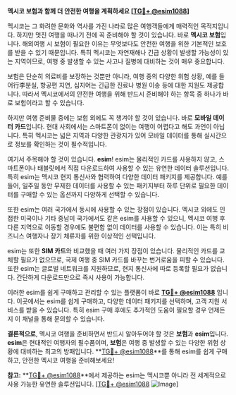 **멕시코 보험과 함께 더 안전한 여행을 계획하세요 [[TG💪+ @esim1088](https://t.me/s/esim1088)]**

멕시코는 그 화려한 문화와 역사를 가진 나라로 많은 여행객들에게 매력적인 목적지입니다. 하지만 멋진 여행을 떠나기 전에 꼭 준비해야 할 것이 있습니다. 바로 **멕시코 보험**입니다. 해외여행 시 보험이 필요한 이유는 무엇보다도 안전한 여행을 위한 기본적인 보호를 받을 수 있기 때문입니다. 특히 멕시코는 자연재해나 긴급 상황이 발생할 가능성이 있는 지역이므로, 여행 중 발생할 수 있는 사고나 질병에 대비하는 것이 매우 중요합니다.

보험은 단순히 의료비를 보장하는 것뿐만 아니라, 여행 중의 다양한 위험 상황, 예를 들어行李분실, 항공편 지연, 심지어는 긴급한 진료나 병원 이송 등에 대한 지원도 제공합니다. 따라서 멕시코에서의 안전한 여행을 위해 반드시 준비해야 하는 항목 중 하나가 바로 보험이라고 할 수 있습니다.

하지만 여행 준비물 중에는 보험 외에도 꼭 챙겨야 할 것이 있습니다. 바로 **모바일 데이터 카드**입니다. 현대 사회에서는 스마트폰이 없이는 여행이 어렵다고 해도 과언이 아닙니다. 특히 멕시코는 넓은 지역과 다양한 관광지가 있어 모바일 데이터를 통해 실시간으로 정보를 확인하는 것이 필수적입니다.

여기서 주목해야 할 것이 있습니다. **esim**! esim는 물리적인 카드를 사용하지 않고, 스마트폰이나 태블릿에서 직접 다운로드하여 사용할 수 있는 유연한 데이터 솔루션입니다. 특히 esim는 멕시코 현지 통신사와 협력하여 다양한 데이터 패키지를 제공합니다. 예를 들어, 일주일 동안 무제한 데이터를 사용할 수 있는 패키지부터 하루 단위로 필요한 데이터를 구매할 수 있는 옵션까지 다양하게 선택할 수 있습니다.

또한 esim는 여러 국가에서 동시에 사용할 수 있는 장점이 있습니다. 멕시코 외에도 인접한 미국이나 기타 중남미 국가에서도 같은 esim를 사용할 수 있으니, 멕시코 여행 후 다른 지역으로 이동할 경우에도 불편함 없이 데이터를 사용할 수 있습니다. 이는 특히 비즈니스 여행자나 장기 체류자를 위한 이상적인 선택입니다.

esim는 또한 **SIM 카드**와 비교했을 때 여러 가지 장점이 있습니다. 물리적인 카드를 교체할 필요가 없으므로, 국제 여행 중 SIM 카드를 바꾸는 번거로움을 피할 수 있습니다. 또한 esim는 글로벌 네트워크를 지원하므로, 현지 통신사에 따로 등록할 필요가 없습니다. 간단하게 다운로드만으로 즉시 사용이 가능합니다.

이러한 esim를 쉽게 구매하고 관리할 수 있는 플랫폼이 바로 **[TG💪+ @esim1088](https://t.me/s/esim1088)** 입니다. 이곳에서는 esim를 쉽게 구매하고, 다양한 데이터 패키지를 선택하며, 고객 지원 서비스를 받을 수 있습니다. 특히 esim 구매 후에도 추가적인 도움이 필요할 경우 언제든지 이 채널을 통해 문의할 수 있습니다.

**결론적으로**, 멕시코 여행을 준비하면서 반드시 알아두어야 할 것은 **보험**과 **esim**입니다. **esim**은 현대적인 여행자의 필수품이며, **보험**은 여행 중 발생할 수 있는 다양한 위험 상황에 대비하는 최고의 방패입니다. **[TG💪+ @esim1088](https://t.me/s/esim1088)**를 통해 esim를 쉽게 구매하고, 안전한 멕시코 여행을 준비해보세요!

**참고:** **[TG💪+ @esim1088](https://t.me/s/esim1088)**에서 제공하는 esim는 멕시코뿐 아니라 전 세계적으로 사용 가능한 유연한 솔루션입니다. [[TG💪+ @esim1088](https://t.me/s/esim1088) ![Image](https://i.postimg.cc/Y0z9fWf4/image.png)]